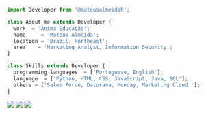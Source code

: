 ```js
import Developer from '@mateusalmeidah';

class About me extends Developer {
  work  = 'Ânima Educação';
  name     = 'Mateus Almeida';
  location = 'Brazil, Northeast';
  area    = 'Marketing Analyst, Information Security';
}

class Skills extends Developer {
  programming languages  = ['Portuguese, English'];
  language  = ['Python, HTML, CSS, JavaScript, Java, SQL'];
  others = ['Sales Force, Datorama, Monday, Marketing Cloud '];
}
```

<p align="left">
  <a href="mailto: almeidamateus847@gmail.com" alt="Gmail">
  <img src="https://img.shields.io/badge/-Gmail-FF0000?style=flat-square&labelColor=FF0000&logo=gmail&logoColor=white&link=LINK-DO-SEU-EMAIL" /></a>

  <a href="https://www.linkedin.com/in/mateusalmeidah/" alt="Linkedin">
  <img src="https://img.shields.io/badge/-Linkedin-0e76a8?style=flat-square&logo=Linkedin&logoColor=white&link=LINK-DO-SEU-LINKEDIN" /></a>

  <a href="https://www.instagram.com/mateus.almeidah/" alt="Instagram">
  <img src="https://img.shields.io/badge/-Instagram-DF0174?style=flat-square&labelColor=DF0174&logo=instagram&logoColor=white&link=LINK-DO-SEU-INSTAGRAM"/></a>
</p>  
